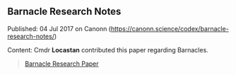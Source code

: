 ## Barnacle Research Notes

Published: 04 Jul 2017 on Canonn (https://canonn.science/codex/barnacle-research-notes/)

Content: Cmdr **Locastan** contributed this paper regarding Barnacles.

> 
> [Barnacle Research Paper](https://imgur.com/a/r7Ssq)